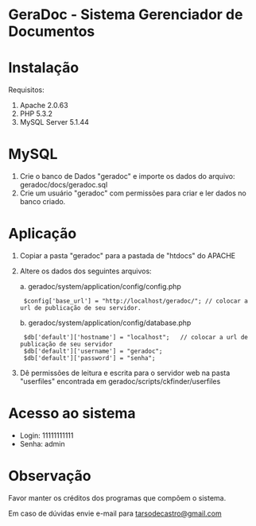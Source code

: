 GeraDoc - Sistema Gerenciador de Documentos
===========================================

Instalação
===================================

Requisitos:

1. Apache 2.0.63
2. PHP 5.3.2
3. MySQL Server 5.1.44


MySQL
===================================

1. Crie o banco de Dados "geradoc" e importe os dados do arquivo: geradoc/docs/geradoc.sql
2. Crie um usuário "geradoc" com permissões para criar e ler dados no banco criado.


Aplicação
===================================

1. Copiar a pasta "geradoc" para a pastada de "htdocs" do APACHE

2. Altere os dados dos seguintes arquivos:

	a. geradoc/system/application/config/config.php
	
		$config['base_url']	= "http://localhost/geradoc/"; // colocar a url de publicação de seu servidor.

	b. geradoc/system/application/config/database.php

		$db['default']['hostname'] = "localhost"; 	// colocar a url de publicação de seu servidor
		$db['default']['username'] = "geradoc";		
		$db['default']['password'] = "senha";
	
3. Dê permissões de leitura e escrita para o servidor web na pasta "userfiles" encontrada em geradoc/scripts/ckfinder/userfiles


Acesso ao sistema
===================================

* Login: 11111111111  
* Senha: admin  


Observação
===================================

Favor manter os créditos dos programas que compõem o sistema.

Em caso de dúvidas envie e-mail para tarsodecastro@gmail.com

